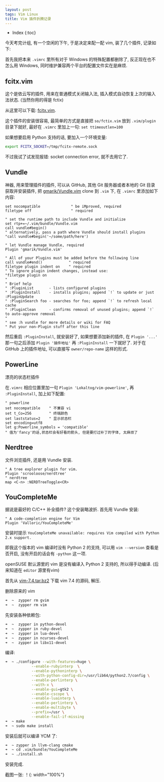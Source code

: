 ```yaml
---
layout: post
tags: Vim Linux
title: Vim 插件折腾记录
---
```


* Index
{:toc}

今天考完计组, 有一个空闲的下午, 于是决定来配一配 vim, 装了几个插件, 记录如下:

首先我把本来 `.vimrc` 里所有对于 Windows 的特殊配置都删除了, 反正现在也不怎么用 Windows,
同时维护兼容两个平台的配置文件实在是麻烦.

## fcitx.vim

这个是依云写的插件, 用来在普通模式关闭输入法, 插入模式自动恢复上次的输入法状态.
(当然你用的得是 fctix)

从这里可以下载: [fcitx.vim](http://www.vim.org/scripts/script.php?script_id=3764).

这个插件的安装很容易, 最简单的方式是直接把 `so/fctix.vim`
放到 `.vim/plugin` 目录下就好, 最好在 `.vimrc` 里加上一句: `set ttimeoutlen=100`

如果想要启用 Python 支持的话, 要加入一个环境变量:

```bash
export FCITX_SOCKET=/tmp/fcitx-remote.sock
```

不过我试了试发现报错: socket connection error, 就不去用它了.

## Vundle

神器, 用来管理插件的插件, 可以从 GitHub, 其他 Git 服务器或者本地的 Git 目录获取并安装插件,
把 [gmarik/Vundle.vim](https://github.com/gmarik/Vundle.vim) clone 到 `.vim` 下,
在 `.vimrc` 里添加如下内容:

```vim
set nocompatible              " be iMproved, required
filetype off                  " required

" set the runtime path to include Vundle and initialize
set rtp+=~/.vim/bundle/Vundle.vim
call vundle#begin()
" alternatively, pass a path where Vundle should install plugins
"call vundle#begin('~/some/path/here')

" let Vundle manage Vundle, required
Plugin 'gmarik/Vundle.vim'

" All of your Plugins must be added before the following line
call vundle#end()            " required
filetype plugin indent on    " required
" To ignore plugin indent changes, instead use:
"filetype plugin on
"
" Brief help
" :PluginList       - lists configured plugins
" :PluginInstall    - installs plugins; append `!` to update or just :PluginUpdate
" :PluginSearch foo - searches for foo; append `!` to refresh local cache
" :PluginClean      - confirms removal of unused plugins; append `!` to auto-approve removal
"
" see :h vundle for more details or wiki for FAQ
" Put your non-Plugin stuff after this line
```

然后重启 `:PluginInstall`, 就安装好了, 如果想要添加新的插件, 在 `Plugin '...'`
那一句之后添加 `Plugin '插件地址'` 再 `:PluginInstall` 一下就好了.
对于在 GitHub 上的插件地址, 可以直接写 `owner/repo-name` 这样的形式.

## PowerLine

漂亮的状态栏插件

在`.vimrc` 相应位置里加一句 `Plugin 'Lokaltog/vim-powerline'`,
再 `:PluginInstall`, 加上如下配置:

```vim
" powerline
set nocompatible    " 不兼容 vi
set t_Co=256        " 终端颜色
set laststatus=2    " 显示状态栏
set encoding=utf8
let g:Powerline_symbols = 'compatible'
" 值为'fancy'的话,状态栏会有好看的箭头, 但是要打过补丁的字体, 太麻烦了
```


## Nerdtree

文件浏览插件, 还是用 Vundle 安装.

```vim
" A tree explorer plugin for vim.
Plugin 'scrooloose/nerdtree'
" nerdtree
map <C-n> :NERDTreeToggle<CR>
```


## YouCompleteMe

据说是最好的 C/C++ 补全插件? 这个安装略波折.
首先用 Vundle 安装:

```vim
" A code-completion engine for Vim
Plugin 'Valloric/YouCompleteMe'
```

安装时提示 `YouCompleteMe unavailable: requires Vim compiled with Python 2.x support.`

即我这个版本的 vim 编译时没有 Python 2 的支持, 可以用 `vim --version` 查看是否开启,
没有开启的话会有 `-python` 这一项.

openSUSE 默认源里的 vim 是没有编译入 Python 2 支持的, 所以得手动编译.
(后来知道在 `editor` 源里有vim)

首先从 [vim-7.4.tar.bz2](ftp://ftp.vim.org/pub/vim/unix/vim-7.4.tar.bz2)
下载 vim 7.4 的源码, 解压.

删除原来的 vim

```bash
➜  ~  zypper rm gvim
➜  ~  zypper rm vim
```

先安装各种依赖包:

```bash
➜  ~  zypper in python-devel
➜  ~  zypper in ruby-devel
➜  ~  zypper in lua-devel
➜  ~  zypper in ncurses-devel
➜  ~  zypper in libx11-devel
```

编译:

```bash
➜  ~ ./configure --with-features=huge \
            --enable-rubyinterp  \
            --enable-pythoninterp \
            --with-python-config-dir=/usr/lib64/python2.7/config \
            --enable-perlinterp \
            --with-x \
            --enable-gui=gtk2 \
            --enable-cscope \
            --enable-luainterp \
            --enable-perlinterp \
            --enable-multibyte \
            --prefix=/usr \
            --enable-fail-if-missing
➜  ~ make
➜  ~ sudo make install
```

安装后就可以编译 YCM 了:

```bash
➜  ~ zypper in llvm-clang cmake
➜  ~ cd .vim/bundle/YouCompleteMe
➜  ~ ./install.sh
```

安装完成.

截图一张:
！[](/assets/img/vim-plugin-screenshot.png){: width="100%"}
